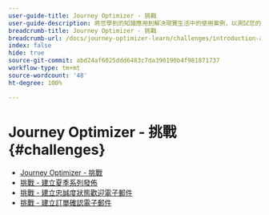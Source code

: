 ```yaml
---
user-guide-title: Journey Optimizer - 挑戰
user-guide-description: 將您學到的知識應用到解決現實生活中的使用案例，以測試您的 Journey Optimizer 知識。
breadcrumb-title: Journey Optimizer - 挑戰
breadcrumb-url: /docs/journey-optimizer-learn/challenges/introduction-and-prerequisites.html
index: false
hide: true
source-git-commit: abd24af6025ddd6483c7da390190b4f981871737
workflow-type: tm+mt
source-wordcount: '48'
ht-degree: 100%

---
```



# Journey Optimizer - 挑戰 {#challenges}

+ [Journey Optimizer - 挑戰](/help/challenges/introduction-and-prerequisites.md)
+ [挑戰 - 建立夏季系列發佈](/help/challenges/summer-collection-announcement-challenge.md)
+ [挑戰 - 建立忠誠度狀態歡迎電子郵件](/help/challenges/loyalty-status-welcome-email-challenge.md)
+ [挑戰 - 建立訂單確認電子郵件](/help/challenges/order-confirmation-challenge.md)
